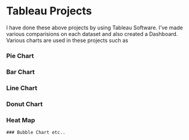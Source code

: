 # Tableau Projects
I have done these above projects by using Tableau Software.
I've made various comparisions on each dataset and also created a Dashboard.
Various charts are used in these projects such as
### Pie Chart
### Bar Chart
### Line Chart
### Donut Chart
  ### Heat Map
    ### Bubble Chart etc..
